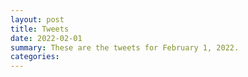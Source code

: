 ```yaml
---
layout: post
title: Tweets
date: 2022-02-01
summary: These are the tweets for February 1, 2022.
categories:
---
```


